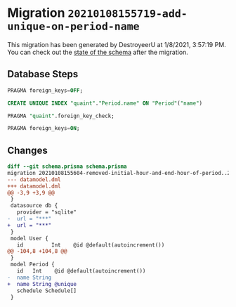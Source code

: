 # Migration `20210108155719-add-unique-on-period-name`

This migration has been generated by DestroyeerU at 1/8/2021, 3:57:19 PM.
You can check out the [state of the schema](./schema.prisma) after the migration.

## Database Steps

```sql
PRAGMA foreign_keys=OFF;

CREATE UNIQUE INDEX "quaint"."Period.name" ON "Period"("name")

PRAGMA "quaint".foreign_key_check;

PRAGMA foreign_keys=ON;
```

## Changes

```diff
diff --git schema.prisma schema.prisma
migration 20210108155604-removed-initial-hour-and-end-hour-of-period..20210108155719-add-unique-on-period-name
--- datamodel.dml
+++ datamodel.dml
@@ -3,9 +3,9 @@
 }
 datasource db {
   provider = "sqlite"
-  url = "***"
+  url = "***"
 }
 model User {
   id         Int    @id @default(autoincrement())
@@ -104,8 +104,8 @@
 }
 model Period {
   id   Int    @id @default(autoincrement())
-  name String
+  name String @unique
   schedule Schedule[]
 }
```


